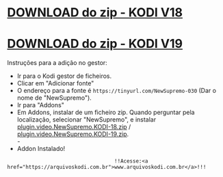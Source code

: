 # <a href="plugin.video.NewSupremo.KODI-18.zip">DOWNLOAD do zip - KODI V18</a>
# <a href="plugin.video.NewSupremo.KODI-19.zip">DOWNLOAD do zip - KODI V19</a>

Instruções para a adição no gestor:


<p align="left">
  <ul>
    <li>Ir para o Kodi gestor de ficheiros.</li>
    <li>Clicar em "Adicionar fonte"</li>
    <li>O endereço para a fonte é <code>https://tinyurl.com/NewSupremo-030</code> (Dar o nome de "NewSupremo").</li>
    <li>Ir para "Addons"</li>
    <li>Em Addons, instalar de um ficheiro zip. Quando perguntar pela localização, selecionar "NewSupremo", e instalar <a href="plugin.video.NewSupremo.KODI-18.zip">plugin.video.NewSupremo.KODI-18.zip</a> / <a href="plugin.video.NewSupremo.KODI-19.zip">plugin.video.NewSupremo.KODI-19.zip</a>.</li>
    -
    <li>Addon Instalado!</li>
    
</ul>

                                       !!Acesse:<a href="https://arquivoskodi.com.br">www.arquivoskodi.com.br</a>!!!
                                       

</p>

